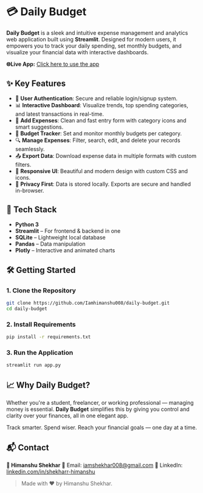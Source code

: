 # 💳 Daily Budget

**Daily Budget** is a sleek and intuitive expense management and analytics web application built using **Streamlit**. Designed for modern users, it empowers you to track your daily spending, set monthly budgets, and visualize your financial data with interactive dashboards.

**🌐Live App:** [Click here to use the app](https://daily-budget.streamlit.app/)

## ✨ Key Features

- 🔐 **User Authentication**: Secure and reliable login/signup system.  
- 📊 **Interactive Dashboard**: Visualize trends, top spending categories, and latest transactions in real-time.  
- 🧾 **Add Expenses**: Clean and fast entry form with category icons and smart suggestions.  
- 🧮 **Budget Tracker**: Set and monitor monthly budgets per category.  
- 🔍 **Manage Expenses**: Filter, search, edit, and delete your records seamlessly.  
- 📤 **Export Data**: Download expense data in multiple formats with custom filters.  
- 💅 **Responsive UI**: Beautiful and modern design with custom CSS and icons.  
- 🔐 **Privacy First**: Data is stored locally. Exports are secure and handled in-browser.  

## 🚀 Tech Stack

- **Python 3**
- **Streamlit** – For frontend & backend in one  
- **SQLite** – Lightweight local database  
- **Pandas** – Data manipulation  
- **Plotly** – Interactive and animated charts  

## 🛠️ Getting Started

### 1. Clone the Repository
```bash
git clone https://github.com/Iamhimanshu008/daily-budget.git
cd daily-budget
````

### 2. Install Requirements

```bash
pip install -r requirements.txt
```

### 3. Run the Application

```bash
streamlit run app.py
```

## 📈 Why Daily Budget?

Whether you're a student, freelancer, or working professional — managing money is essential. **Daily Budget** simplifies this by giving you control and clarity over your finances, all in one elegant app.

Track smarter. Spend wiser. Reach your financial goals — one day at a time.


## 📬 Contact

**👤 Himanshu Shekhar**
📧 Email: [iamshekhar008@gmail.com](mailto:iamshekhar008@gmail.com)
🔗 LinkedIn: [linkedin.com/in/shekharr-himanshu](https://www.linkedin.com/in/shekharr-himanshu/)


> Made with ❤️ by Himanshu Shekhar.

